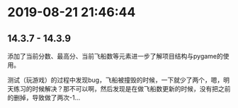 # 2019-08-21 21:46:44



## 14.3.7 - 14.3.9



添加了当前分数、最高分、当前飞船数等元素进一步了解项目结构与pygame的使用。



测试（玩游戏）的过程中发现bug，飞船被撞毁的时候，一下就少了两个，嗯，明天练习的时候解决？那不可以啊，然后发现是在做飞船数更新的时候，没有把之前的删掉，导致做了两次-1...